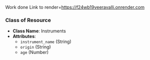 Work done
Link to render=https://f24wb19veeravalli.onrender.com

### Class of Resource
- **Class Name**: Instruments
- **Attributes**:
  - `instrument_name` (String)
  - `origin` (String)
  - `age` (Number)
